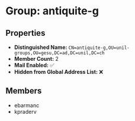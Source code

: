 # Group: antiquite-g

## Properties

- **Distinguished Name:** `CN=antiquite-g,OU=unil-groups,OU=gesu,DC=ad,DC=unil,DC=ch`
- **Member Count:** 2
- **Mail Enabled:** ✅
- **Hidden from Global Address List:** ❌

## Members

- ebarmanc
- kpraderv
